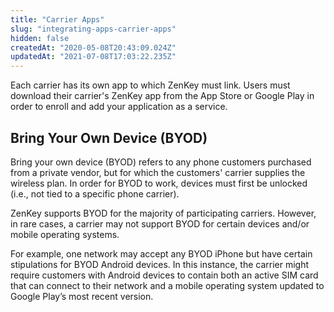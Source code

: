 ```yaml
---
title: "Carrier Apps"
slug: "integrating-apps-carrier-apps"
hidden: false
createdAt: "2020-05-08T20:43:09.024Z"
updatedAt: "2021-07-08T17:03:22.235Z"
---
```

Each carrier has its own app to which ZenKey must link. Users must download their carrier's ZenKey app from the App Store or Google Play in order to enroll and add your application as a service.

## Bring Your Own Device (BYOD) 

Bring your own device (BYOD) refers to any phone customers purchased from a private vendor, but for which the customers' carrier supplies the wireless plan. In order for BYOD to work, devices must first be unlocked (i.e., not tied to a specific phone carrier).

ZenKey supports BYOD for the majority of participating carriers. However, in rare cases, a carrier may not support BYOD for certain devices and/or mobile operating systems.

For example, one network may accept any BYOD iPhone but have certain stipulations for BYOD Android devices. In this instance, the carrier might require customers with Android devices to contain both an active SIM card that can connect to their network and a mobile operating system updated to Google Play’s most recent version.
